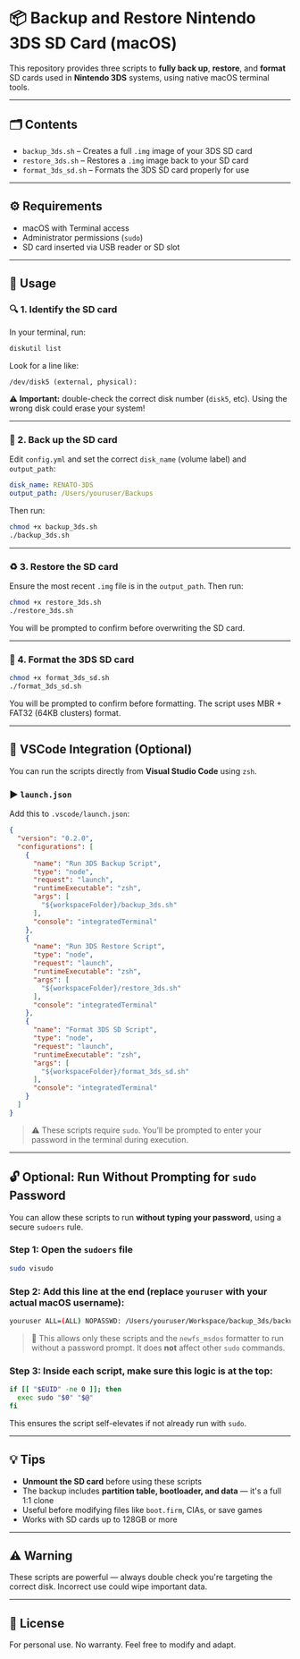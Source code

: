 # 📦 Backup and Restore Nintendo 3DS SD Card (macOS)

This repository provides three scripts to **fully back up**, **restore**, and **format** SD cards used in **Nintendo 3DS** systems, using native macOS terminal tools.

---

## 🗂️ Contents

- `backup_3ds.sh` – Creates a full `.img` image of your 3DS SD card
- `restore_3ds.sh` – Restores a `.img` image back to your SD card
- `format_3ds_sd.sh` – Formats the 3DS SD card properly for use

---

## ⚙️ Requirements

- macOS with Terminal access
- Administrator permissions (`sudo`)
- SD card inserted via USB reader or SD slot

---

## 🚀 Usage

### 🔍 1. Identify the SD card

In your terminal, run:

```bash
diskutil list
```

Look for a line like:

```text
/dev/disk5 (external, physical):
```

⚠️ **Important:** double-check the correct disk number (`disk5`, etc). Using the wrong disk could erase your system!

---

### 🧱 2. Back up the SD card

Edit `config.yml` and set the correct `disk_name` (volume label) and `output_path`:

```yaml
disk_name: RENATO-3DS
output_path: /Users/youruser/Backups
```

Then run:

```bash
chmod +x backup_3ds.sh
./backup_3ds.sh
```

---

### ♻️ 3. Restore the SD card

Ensure the most recent `.img` file is in the `output_path`. Then run:

```bash
chmod +x restore_3ds.sh
./restore_3ds.sh
```

You will be prompted to confirm before overwriting the SD card.

---

### 🧼 4. Format the 3DS SD card

```bash
chmod +x format_3ds_sd.sh
./format_3ds_sd.sh
```

You will be prompted to confirm before formatting. The script uses MBR + FAT32 (64KB clusters) format.

---

## 🧩 VSCode Integration (Optional)

You can run the scripts directly from **Visual Studio Code** using `zsh`.

### ▶️ `launch.json`

Add this to `.vscode/launch.json`:

```json
{
  "version": "0.2.0",
  "configurations": [
    {
      "name": "Run 3DS Backup Script",
      "type": "node",
      "request": "launch",
      "runtimeExecutable": "zsh",
      "args": [
        "${workspaceFolder}/backup_3ds.sh"
      ],
      "console": "integratedTerminal"
    },
    {
      "name": "Run 3DS Restore Script",
      "type": "node",
      "request": "launch",
      "runtimeExecutable": "zsh",
      "args": [
        "${workspaceFolder}/restore_3ds.sh"
      ],
      "console": "integratedTerminal"
    },
    {
      "name": "Format 3DS SD Script",
      "type": "node",
      "request": "launch",
      "runtimeExecutable": "zsh",
      "args": [
        "${workspaceFolder}/format_3ds_sd.sh"
      ],
      "console": "integratedTerminal"
    }
  ]
}
```

> ⚠️ These scripts require `sudo`. You’ll be prompted to enter your password in the terminal during execution.

---

## 🔓 Optional: Run Without Prompting for `sudo` Password

You can allow these scripts to run **without typing your password**, using a secure `sudoers` rule.

### Step 1: Open the `sudoers` file

```bash
sudo visudo
```

### Step 2: Add this line at the end (replace `youruser` with your actual macOS username):

```bash
youruser ALL=(ALL) NOPASSWD: /Users/youruser/Workspace/backup_3ds/backup_3ds.sh, /Users/youruser/Workspace/backup_3ds/restore_3ds.sh, /Users/youruser/Workspace/backup_3ds/format_3ds_sd.sh, /sbin/newfs_msdos
```

> 🔐 This allows only these scripts and the `newfs_msdos` formatter to run without a password prompt. It does **not** affect other `sudo` commands.

### Step 3: Inside each script, make sure this logic is at the top:

```bash
if [[ "$EUID" -ne 0 ]]; then
  exec sudo "$0" "$@"
fi
```

This ensures the script self-elevates if not already run with `sudo`.

---

## 💡 Tips

- **Unmount the SD card** before using these scripts
- The backup includes **partition table, bootloader, and data** — it's a full 1:1 clone
- Useful before modifying files like `boot.firm`, CIAs, or save games
- Works with SD cards up to 128GB or more

---

## ⚠️ Warning

These scripts are powerful — always double check you're targeting the correct disk. Incorrect use could wipe important data.

---

## 📄 License

For personal use. No warranty. Feel free to modify and adapt.
